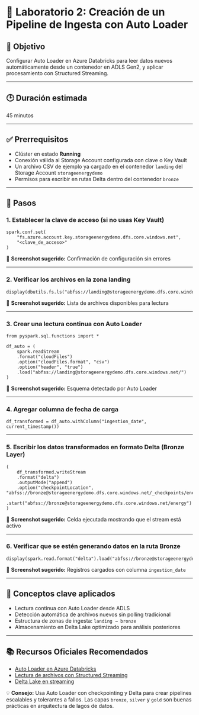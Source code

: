 # 🧪 Laboratorio 2: Creación de un Pipeline de Ingesta con Auto Loader

## 🎯 Objetivo  
Configurar Auto Loader en Azure Databricks para leer datos nuevos automáticamente desde un contenedor en ADLS Gen2, y aplicar procesamiento con Structured Streaming.

---

## 🕒 Duración estimada  
45 minutos

---

## ✅ Prerrequisitos  
- Clúster en estado **Running**  
- Conexión válida al Storage Account configurada con clave o Key Vault  
- Un archivo CSV de ejemplo ya cargado en el contenedor `landing` del Storage Account `storageenergydemo`  
- Permisos para escribir en rutas Delta dentro del contenedor `bronze`

---

## 📝 Pasos

### 1. Establecer la clave de acceso (si no usas Key Vault)

    spark.conf.set(
        "fs.azure.account.key.storageenergydemo.dfs.core.windows.net",
        "<clave_de_acceso>"
    )

📸 **Screenshot sugerido:** Confirmación de configuración sin errores

---

### 2. Verificar los archivos en la zona landing

    display(dbutils.fs.ls("abfss://landing@storageenergydemo.dfs.core.windows.net/"))

📸 **Screenshot sugerido:** Lista de archivos disponibles para lectura

---

### 3. Crear una lectura continua con Auto Loader

    from pyspark.sql.functions import *

    df_auto = (
        spark.readStream
        .format("cloudFiles")
        .option("cloudFiles.format", "csv")
        .option("header", "true")
        .load("abfss://landing@storageenergydemo.dfs.core.windows.net/")
    )

📸 **Screenshot sugerido:** Esquema detectado por Auto Loader

---

### 4. Agregar columna de fecha de carga

    df_transformed = df_auto.withColumn("ingestion_date", current_timestamp())

---

### 5. Escribir los datos transformados en formato Delta (Bronze Layer)

    (
        df_transformed.writeStream
        .format("delta")
        .outputMode("append")
        .option("checkpointLocation", "abfss://bronze@storageenergydemo.dfs.core.windows.net/_checkpoints/energy")
        .start("abfss://bronze@storageenergydemo.dfs.core.windows.net/energy")
    )

📸 **Screenshot sugerido:** Celda ejecutada mostrando que el stream está activo

---

### 6. Verificar que se estén generando datos en la ruta Bronze

    display(spark.read.format("delta").load("abfss://bronze@storageenergydemo.dfs.core.windows.net/energy"))

📸 **Screenshot sugerido:** Registros cargados con columna `ingestion_date`

---

## 🧠 Conceptos clave aplicados

- Lectura continua con Auto Loader desde ADLS  
- Detección automática de archivos nuevos sin polling tradicional  
- Estructura de zonas de ingesta: `landing → bronze`  
- Almacenamiento en Delta Lake optimizado para análisis posteriores

---

## 📚 Recursos Oficiales Recomendados

- [Auto Loader en Azure Databricks](https://learn.microsoft.com/azure/databricks/ingestion/auto-loader/)  
- [Lectura de archivos con Structured Streaming](https://spark.apache.org/docs/latest/structured-streaming-programming-guide.html)  
- [Delta Lake en streaming](https://learn.microsoft.com/azure/databricks/delta/delta-streaming/)  

💡 **Consejo:** Usa Auto Loader con checkpointing y Delta para crear pipelines escalables y tolerantes a fallos. Las capas `bronze`, `silver` y `gold` son buenas prácticas en arquitectura de lagos de datos.

